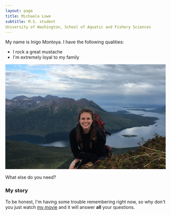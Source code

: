 ```yaml
---
layout: page
title: Michaela Lowe
subtitle: M.S. student
University of Washington, School of Aquatic and Fishery Sciences
---
```


My name is Inigo Montoya. I have the following qualities:

- I rock a great mustache
- I'm extremely loyal to my family


![](https://raw.githubusercontent.com/michaelalowe/michaelalowe.github.io/master/img/headshot.jpg)

What else do you need?

### My story

To be honest, I'm having some trouble remembering right now, so why don't you just watch [my movie](https://en.wikipedia.org/wiki/The_Princess_Bride_%28film%29) and it will answer **all** your questions.
